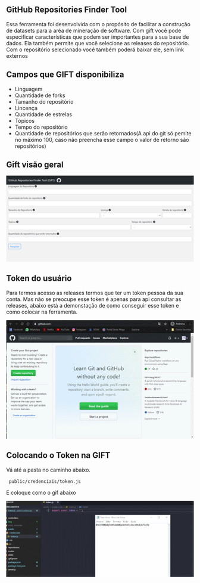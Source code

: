 ## GitHub Repositories Finder Tool


Essa ferramenta foi desenvolvida com o propósito de facilitar a construção de datasets para a aréa de mineração de software. Com gift 
você pode especificar características que podem ser importantes para a sua base de dados. Ela também permite que você selecione as
releases do repositório. Com o repositório selecionado você também poderá baixar ele, sem link externos

## Campos que GIFT disponibiliza

* Linguagem
* Quantidade de forks
* Tamanho do repositório
* Lincença
* Quantidade de estrelas
* Tópicos
* Tempo do repositório
* Quantidade de repositórios que serão retornados(A api do git só pemite no máximo 100, caso não preencha esse campo o valor de retorno são repositórios)


## Gift visão geral
<img src="img/gift.png">


## Token do usuário

Para termos acesso as releases termos que ter um token pessoa da sua conta. Mas não se preocupe esse token é apenas para api consultar as releases,
abaixo está a demonstação de como conseguir esse token e como colocar na ferramenta.

<img src="img/demostracao.gif">

## Colocando o Token na GIFT

Vá até a pasta no caminho abaixo.

     public/credenciais/token.js
E coloque como o gif abaixo



<img src="img/colocandoCredenciais.gif">

